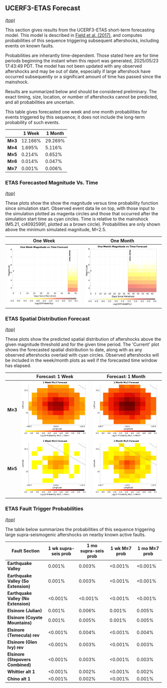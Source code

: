 ## UCERF3-ETAS Forecast
*[(top)](#table-of-contents)*

This section gives results from the UCERF3-ETAS short-term forecasting model. This model is described in [Field et al. (2017)](http://bssa.geoscienceworld.org/lookup/doi/10.1785/0120160173), and computes probabilities of this sequence triggering subsequent aftershocks, including events on known faults.

Probabilities are inherantly time-dependent. Those stated here are for time periods beginning the instant when this report was generated, 2025/05/23 17:43:49 PDT. The model has not been updated with any observed aftershocks and may be out of date, especially if large aftershock have occurred subsequently or a significant amount of time has passed since the mainshock.

Results are summarized below and should be considered preliminary. The exact timing, size, location, or number of aftershocks cannot be predicted, and all probabilities are uncertain.


This table gives forecasted one week and one month probabilities for events triggered by this sequence; it does not include the long-term probability of such events.

|  | 1 Week | 1 Month |
|-----|-----|-----|
| **M&ge;3** | 12.166% | 29.269% |
| **M&ge;4** | 1.695% | 5.116% |
| **M&ge;5** | 0.214% | 0.652% |
| **M&ge;6** | 0.014% | 0.047% |
| **M&ge;7** | 0.001% | 0.006% |

### ETAS Forecasted Magnitude Vs. Time
*[(top)](#table-of-contents)*

These plots show the show the magnitude versus time probability function since simulation start. Observed event data lie on top, with those input to the simulation plotted as magenta circles and those that occurred after the simulation start time as cyan circles. Time is relative to the mainshock (M5.21, ci40925991, plotted as a brown circle). Probabilities are only shown above the minimum simulated magnitude, M=2.5.

| One Week | One Month |
|-----|-----|
| ![Mag-time plot](resources/mag_time_week.png) | ![Mag-time plot](resources/mag_time_month.png) |

### ETAS Spatial Distribution Forecast
*[(top)](#table-of-contents)*

These plots show the predicted spatial distribution of aftershocks above the given magnitude threshold and for the given time period. The 'Current' plot shows the forecasted spatial distribution to date, along with as any observed aftershocks overlaid with cyan circles. Observed aftershocks will be included in the week/month plots as well if the forecasted time window has elapsed.

|  | Forecast: 1 Week | Forecast: 1 Month |
|-----|-----|-----|
| **M&ge;3** | ![Map](resources/comcat_compare_prob_1wk_m3.png) | ![Map](resources/comcat_compare_prob_1mo_m3.png) |
| **M&ge;5** | ![Map](resources/comcat_compare_prob_1wk_m5.png) | ![Map](resources/comcat_compare_prob_1mo_m5.png) |

### ETAS Fault Trigger Probabilities
*[(top)](#table-of-contents)*

The table below summarizes the probabilities of this sequence triggering large supra-seismogenic aftershocks on nearby known active faults.

| Fault Section | 1 wk supra-seis prob | 1 mo supra-seis prob | 1 wk M&ge;7 prob | 1 mo M&ge;7 prob |
|-----|-----|-----|-----|-----|
| **Earthquake Valley** | 0.001% | 0.003% | <0.001% | <0.001% |
| **Earthquake Valley (So Extension)** | 0.001% | 0.003% | <0.001% | <0.001% |
| **Earthquake Valley (No  Extension)** | <0.001% | <0.001% | <0.001% | <0.001% |
| **Elsinore (Julian)** | 0.001% | 0.006% | 0.001% | 0.005% |
| **Elsinore (Coyote Mountains)** | 0.001% | 0.005% | 0.001% | 0.005% |
| **Elsinore (Temecula) rev** | <0.001% | 0.004% | <0.001% | 0.004% |
| **Elsinore (Glen Ivy) rev** | <0.001% | 0.003% | <0.001% | 0.003% |
| **Elsinore (Stepovers Combined)** | <0.001% | 0.003% | <0.001% | 0.003% |
| **Whittier alt 1** | <0.001% | 0.002% | <0.001% | 0.002% |
| **Chino alt 1** | <0.001% | 0.002% | <0.001% | 0.001% |
